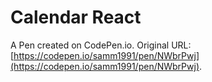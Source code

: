 # Calendar React

A Pen created on CodePen.io. Original URL: [https://codepen.io/samm1991/pen/NWbrPwj](https://codepen.io/samm1991/pen/NWbrPwj).


